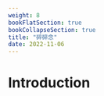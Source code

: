 ```yaml
---
weight: 8
bookFlatSection: true
bookCollapseSection: true
title: "碎碎念"
date: 2022-11-06
---
```


# Introduction

